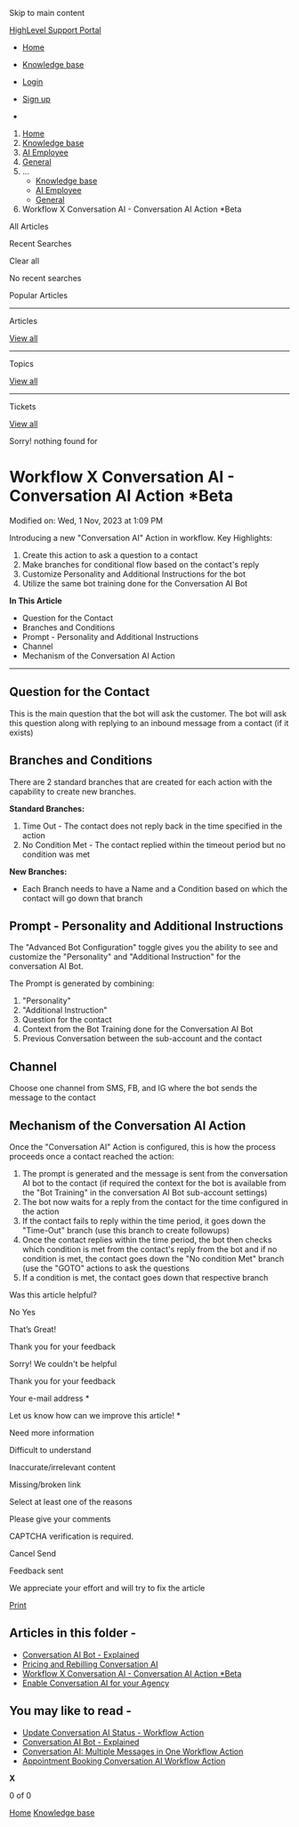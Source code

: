 Skip to main content

[ HighLevel Support Portal ](https://help.gohighlevel.com)

  * [ Home ](/support/home)
  * [ Knowledge base ](/support/solutions)

  * [Login](/support/login)
  * [Sign up](/support/signup)
  * 

  1. [Home](/support/home)
  2. [Knowledge base](/support/solutions)
  3. [AI Employee](/support/solutions/155000000184)
  4. [General](/support/solutions/folders/155000000931)
  5. ... 
     * [Knowledge base](/support/solutions)
     * [AI Employee](/support/solutions/155000000184)
     * [General](/support/solutions/folders/155000000931)
  6. Workflow X Conversation AI - Conversation AI Action *Beta

All  Articles 

Recent Searches

Clear all

No recent searches

Popular Articles

* * *

Articles

[View all](/support/search/solutions)

* * *

Topics

[View all](/support/search/topics)

* * *

Tickets

[View all](/support/search/tickets)

Sorry! nothing found for   

# Workflow X Conversation AI - Conversation AI Action *Beta

Modified on: Wed, 1 Nov, 2023 at 1:09 PM

Introducing a new "Conversation AI" Action in workflow. Key Highlights:

  1. Create this action to ask a question to a contact
  2. Make branches for conditional flow based on the contact's reply
  3. Customize Personality and Additional Instructions for the bot
  4. Utilize the same bot training done for the Conversation AI Bot

**In This Article**

  * Question for the Contact
  * Branches and Conditions
  * Prompt - Personality and Additional Instructions
  * Channel
  * Mechanism of the Conversation AI Action

* * *

## Question for the Contact

This is the main question that the bot will ask the customer. The bot will ask this question along with replying to an inbound message from a contact (if it exists)

## Branches and Conditions

There are 2 standard branches that are created for each action with the capability to create new branches.

**Standard Branches:**

  1. Time Out - The contact does not reply back in the time specified in the action
  2. No Condition Met - The contact replied within the timeout period but no condition was met

**New Branches:**

  * Each Branch needs to have a Name and a Condition based on which the contact will go down that branch 

## Prompt - Personality and Additional Instructions

The "Advanced Bot Configuration" toggle gives you the ability to see and customize the "Personality" and "Additional Instruction" for the conversation AI Bot.

The Prompt is generated by combining:

  1. "Personality" 
  2. "Additional Instruction"
  3. Question for the contact
  4. Context from the Bot Training done for the Conversation AI Bot
  5. Previous Conversation between the sub-account and the contact

## Channel

Choose one channel from SMS, FB, and IG where the bot sends the message to the contact

## Mechanism of the Conversation AI Action

Once the "Conversation AI" Action is configured, this is how the process proceeds once a contact reached the action:

  1. The prompt is generated and the message is sent from the conversation AI bot to the contact (if required the context for the bot is available from the "Bot Training" in the conversation AI Bot sub-account settings)
  2. The bot now waits for a reply from the contact for the time configured in the action
  3. If the contact fails to reply within the time period, it goes down the "Time-Out" branch (use this branch to create followups)
  4. Once the contact replies within the time period, the bot then checks which condition is met from the contact's reply from the bot and if no condition is met, the contact goes down the "No condition Met" branch (use the "GOTO" actions to ask the questions
  5. If a condition is met, the contact goes down that respective branch

Was this article helpful?

No  Yes 

That’s Great!

Thank you for your feedback

Sorry! We couldn't be helpful

Thank you for your feedback

Your e-mail address *

Let us know how can we improve this article! *

Need more information 

Difficult to understand 

Inaccurate/irrelevant content 

Missing/broken link 

Select at least one of the reasons 

Please give your comments 

CAPTCHA verification is required. 

Cancel  Send 

Feedback sent

We appreciate your effort and will try to fix the article

[Print](javascript:print\(\))

## Articles in this folder -

  * [Conversation AI Bot - Explained](/support/solutions/articles/155000001335-conversation-ai-bot-explained)
  * [Pricing and Rebilling Conversation AI](/support/solutions/articles/155000001357-pricing-and-rebilling-conversation-ai)
  * [Workflow X Conversation AI - Conversation AI Action *Beta](/support/solutions/articles/155000001358-workflow-x-conversation-ai-conversation-ai-action-beta)
  * [Enable Conversation AI for your Agency](/support/solutions/articles/155000001361-enable-conversation-ai-for-your-agency)

## You may like to read -

  * [Update Conversation AI Status - Workflow Action](/support/solutions/articles/155000003821-update-conversation-ai-status-workflow-action)
  * [Conversation AI Bot - Explained](/support/solutions/articles/155000001335-conversation-ai-bot-explained)
  * [Conversation AI: Multiple Messages in One Workflow Action](/support/solutions/articles/155000003207-conversation-ai-multiple-messages-in-one-workflow-action)
  * [Appointment Booking Conversation AI Workflow Action](/support/solutions/articles/155000003467-appointment-booking-conversation-ai-workflow-action)

**X**

0 of 0 []()

[Home](/support/home) [Knowledge base](/support/solutions)
